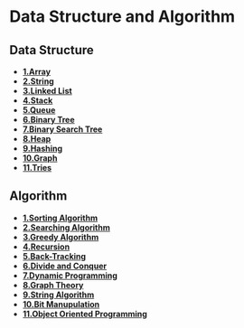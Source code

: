 # Data Structure and Algorithm

## Data Structure

- **[1.Array]()**
- **[2.String]()**
- **[3.Linked List](1_Data_Structure/3_Linked%20List/LL.md)**
- **[4.Stack](1_Data_Structure/4_Stack/stk.md)**
- **[5.Queue](1_Data_Structure/5_Queue/q.md)**
- **[6.Binary Tree](1_Data_Structure/6_Binary%20Tree/BT.md)**
- **[7.Binary Search Tree](1_Data_Structure/7_Binary%20Search%20Tree/BST.md)**
- **[8.Heap](1_Data_Structure/8_Heap/hp.md)**
- **[9.Hashing]()**
- **[10.Graph](1_Data_Structure/10_Graph/Gph.md)**
- **[11.Tries](1_Data_Structure/11_Tries/tri.md)**


## Algorithm

- **[1.Sorting Algorithm](2_Algorithm/1_Sorting%20Algorithm/sorting.md)**
- **[2.Searching Algorithm](2_Algorithm/2_Searching%20Algorithm/searchArr.md)**
- **[3.Greedy Algorithm](2_Algorithm/3_Greedy%20Algorithm/Greedy.md)**
- **[4.Recursion](2_Algorithm/4_Recursion/recursionCp.md)**
- **[5.Back-Tracking](2_Algorithm/5_Back-Tracking/BackT.md)**
- **[6.Divide and Conquer](2_Algorithm/6_Divide%20and%20Conquer/dac.md)**
- **[7.Dynamic Programming](2_Algorithm/7_Dynamic%20Programming/dp.md)**
- **[8.Graph Theory ](2_Algorithm/8_Graph%20Theory/GTheo.md)**
- **[9.String Algorithm]()**
- **[10.Bit Manupulation](2_Algorithm/10_Bit%20Manupulation/bit.md)**
- **[11.Object Oriented Programming]()**

